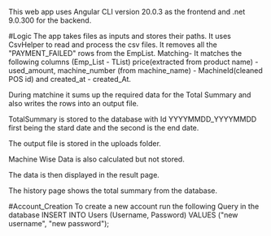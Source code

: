 This web app uses Angular CLI version 20.0.3 as the frontend and .net 9.0.300 for the backend.

#Logic
The app takes files as inputs and stores their paths. It uses CsvHelper to read and process the csv files.
It removes all the "PAYMENT_FAILED" rows from the EmpList.
Matching-
It matches the following columns (Emp_List - TList) price(extracted from product name) - used_amount,
machine_number (from machine_name) - MachineId(cleaned POS id) and created_at - created_At.

During matchine it sums up the required data for the Total Summary and also writes the rows into an
output file.

TotalSummary is stored to the database with  Id YYYYMMDD_YYYYMMDD first being the stard date and the
second is the end date.

The output file is stored in the uploads folder.

Machine Wise Data is also calculated but not stored.

The data is then displayed in the result page.

The history page shows the total summary from the database.

#Account_Creation
To create a new account run the following Query in the database
INSERT INTO Users (Username, Password) VALUES ("new username", "new password");
